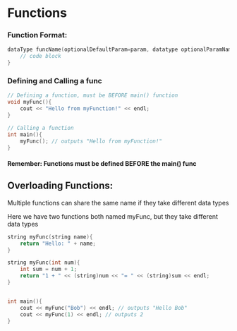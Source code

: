 # Functions
### Function Format:
```cpp
dataType funcName(optionalDefaultParam=param, datatype optionalParamName,){
	// code block
}
```

### Defining and Calling a func
```cpp
// Defining a function, must be BEFORE main() function
void myFunc(){
	cout << "Hello from myFunction!" << endl;
}

// Calling a function
int main(){
	myFunc(); // outputs "Hello from myFunction!"
}
```
#### Remember: Functions must be defined BEFORE the main() func


## Overloading Functions:
Multiple functions can share the same name if they take different data types

Here we have two functions both named myFunc, but they take different data types
```cpp
string myFunc(string name){
	return "Hello: " + name;
}

string myFunc(int num){
	int sum = num + 1;
	return "1 + " << (string)num << "= " << (string)sum << endl;
}


int main(){
	cout << myFunc("Bob") << endl; // outputs "Hello Bob"
	cout << myFunc(1) << endl; // outputs 2
}
```